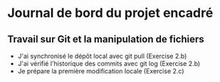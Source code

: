 # Journal de bord du projet encadré
## Travail sur Git et la manipulation de fichiers

- J'ai synchronisé le dépôt local avec git pull (Exercise 2.b)
- J'ai vérifié l'historique des commits avec git log (Exercise 2.b)
- Je prépare la première modification locale (Exercise 2.c)
